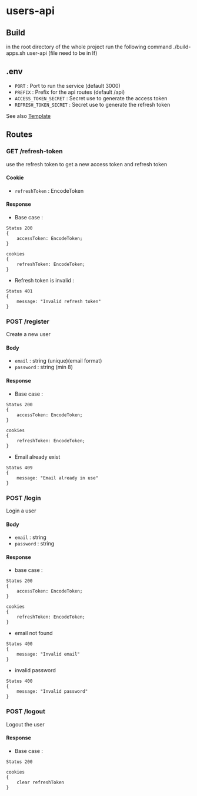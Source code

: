 # users-api

## Build
in the root directory of the whole project run the following command
./build-apps.sh user-api (file need to be in lf)


## .env
- `PORT` : Port to run the service (default 3000)
- `PREFIX` : Prefix for the api routes (default /api)
- `ACCESS_TOKEN_SECRET` : Secret use to generate the access token
- `REFRESH_TOKEN_SECRET` : Secret use to generate the refresh token

See also [Template](.env.template)

## Routes
### GET /refresh-token
use the refresh token to get a new access token and refresh token

#### Cookie
- `refreshToken` : EncodeToken

#### Response
- Base case :
```
Status 200
{
    accessToken: EncodeToken;
}
```
```
cookies 
{
    refreshToken: EncodeToken;
}
```

- Refresh token is invalid :
```
Status 401
{
    message: "Invalid refresh token"
}
```

### POST /register
Create a new user

#### Body
- `email` : string (unique)(email format)
- `password` : string (min 8)

#### Response
- Base case :
```
Status 200
{
    accessToken: EncodeToken;
}
```
```
cookies 
{
    refreshToken: EncodeToken;
}
```
- Email already exist
```
Status 409 
{
    message: "Email already in use"
}
```

### POST /login
Login a user

#### Body
- `email` : string
- `password` : string
#### Response
- base case :
```
Status 200
{
    accessToken: EncodeToken;
} 
```
```
cookies 
{
    refreshToken: EncodeToken;
}
```
- email not found
```
Status 400
{
    message: "Invalid email"
}
```
- invalid password
```
Status 400
{
    message: "Invalid password"
}
```

### POST /logout
Logout the user

#### Response
- Base case :
```
Status 200
```
```
cookies 
{
    clear refreshToken
}
```
